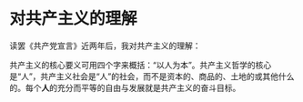 <!-- vim: set nospell: -->

# 对共产主义的理解

读罢《共产党宣言》近两年后，我对共产主义的理解：

共产主义的核心要义可用四个字来概括：“以人为本”。共产主义哲学的核心是“人”，共产主义社会是“人”的社会，而不是资本的、商品的、土地的或其他什么的。每个**人**的充分而平等的自由与发展就是共产主义的奋斗目标。
